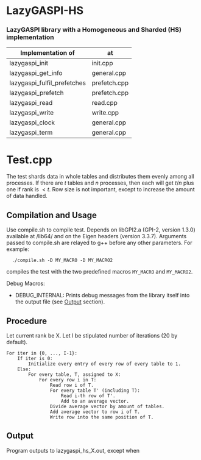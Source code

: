 # LazyGASPI-HS
### LazyGASPI library with a Homogeneous and Sharded (HS) implementation

|  Implementation of            | at            |
| ----------------------------- | ------------- |
| lazygaspi_init                | init.cpp      |
| lazygaspi_get_info            | general.cpp   |
| lazygaspi_fulfil_prefetches   | prefetch.cpp  |
| lazygaspi_prefetch            | prefetch.cpp  |
| lazygaspi_read                | read.cpp      |
| lazygaspi_write               | write.cpp     |
| lazygaspi_clock               | general.cpp   |
| lazygaspi_term                | general.cpp   |
  
  
  
  
# Test.cpp

The test shards data in whole tables and distributes them evenly among all processes. 
If there are $t$ tables and $n$ processes, then each will get $t / n$ plus one if rank is $< t % n$.
Row size is not important, except to increase the amount of data handled.

## Compilation and Usage

Use compile.sh to compile test. Depends on libGPI2.a (GPI-2, version 1.3.0) available at /lib64/ and on the Eigen headers (version 3.3.7).
Arguments passed to compile.sh are relayed to g++ before any other parameters. For example:  
```
  ./compile.sh -D MY_MACRO -D MY_MACRO2
```  
compiles the test with the two predefined macros `MY_MACRO` and `MY_MACRO2`.

Debug Macros:
- DEBUG_INTERNAL: Prints debug messages from the library itself into the output file (see [Output](#Output) section).

## Procedure

Let current rank be X. Let I be stipulated number of iterations (20 by default).  
```
For iter in {0, ..., I-1}:  
    If iter is 0:  
        Initialize every entry of every row of every table to 1.  
    Else:  
        For every table, T, assigned to X:  
            For every row i in T:  
                Read row i of T.  
                For every table T' (including T):  
                    Read i-th row of T'.
                    Add to an average vector.  
                Divide average vector by amount of tables.  
                Add average vector to row i of T.  
                Write row into the same position of T.  
```

## Output

Program outputs to lazygaspi_hs_X.out, except when 
